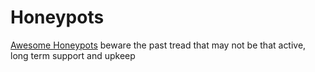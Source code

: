# Honeypots


[Awesome Honeypots](https://github.com/paralax/awesome-honeypots) beware the past tread that may not be that active, long term support and upkeep 